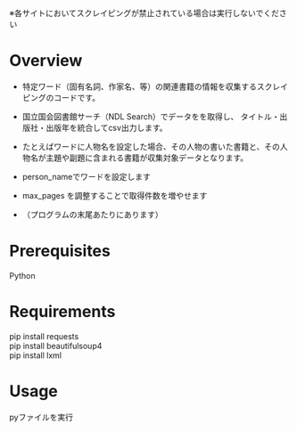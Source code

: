 ※各サイトにおいてスクレイピングが禁止されている場合は実行しないでください


# Overview
* 特定ワード（固有名詞、作家名、等）の関連書籍の情報を収集するスクレイピングのコードです。
* 国立国会図書館サーチ（NDL Search）でデータをを取得し、 タイトル・出版社・出版年を統合してcsv出力します。
* たとえばワードに人物名を設定した場合、その人物の書いた書籍と、その人物名が主題や副題に含まれる書籍が収集対象データとなります。


* person_nameでワードを設定します
* max_pages を調整することで取得件数を増やせます
* （プログラムの末尾あたりにあります）

# Prerequisites
Python

# Requirements
pip install requests <br />
pip install beautifulsoup4 <br />
pip install lxml <br />

# Usage
pyファイルを実行



